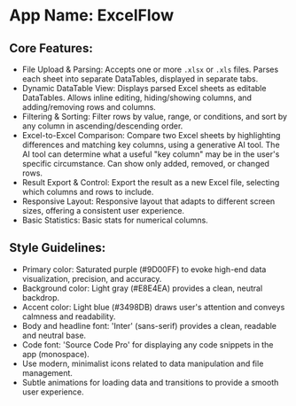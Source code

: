 # **App Name**: ExcelFlow

## Core Features:

- File Upload & Parsing: Accepts one or more `.xlsx` or `.xls` files. Parses each sheet into separate DataTables, displayed in separate tabs.
- Dynamic DataTable View: Displays parsed Excel sheets as editable DataTables. Allows inline editing, hiding/showing columns, and adding/removing rows and columns.
- Filtering & Sorting: Filter rows by value, range, or conditions, and sort by any column in ascending/descending order.
- Excel-to-Excel Comparison: Compare two Excel sheets by highlighting differences and matching key columns, using a generative AI tool. The AI tool can determine what a useful "key column" may be in the user's specific circumstance. Can show only added, removed, or changed rows.
- Result Export & Control: Export the result as a new Excel file, selecting which columns and rows to include.
- Responsive Layout: Responsive layout that adapts to different screen sizes, offering a consistent user experience.
- Basic Statistics: Basic stats for numerical columns.

## Style Guidelines:

- Primary color: Saturated purple (#9D00FF) to evoke high-end data visualization, precision, and accuracy.
- Background color: Light gray (#E8E4EA) provides a clean, neutral backdrop.
- Accent color: Light blue (#3498DB) draws user's attention and conveys calmness and readability.
- Body and headline font: 'Inter' (sans-serif) provides a clean, readable and neutral base.
- Code font: 'Source Code Pro' for displaying any code snippets in the app (monospace).
- Use modern, minimalist icons related to data manipulation and file management.
- Subtle animations for loading data and transitions to provide a smooth user experience.